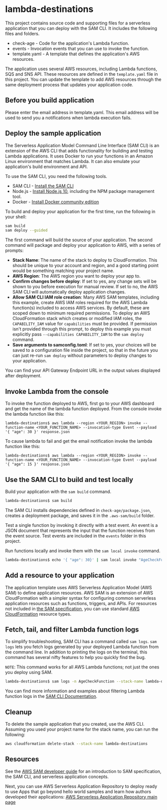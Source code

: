 # lambda-destinations

This project contains source code and supporting files for a serverless application that you can deploy with the SAM CLI. It includes the following files and folders.

- check-age - Code for the application's Lambda function.
- events - Invocation events that you can use to invoke the function.
- template.yaml - A template that defines the application's AWS resources.

The application uses several AWS resources, including Lambda functions, SQS and SNS API. These resources are defined in the `template.yaml` file in this project. You can update the template to add AWS resources through the same deployment process that updates your application code.

## Before you build application

Please enter the email address in template.yaml. This email address will be used to send you a notifications when lambda execution fails.

## Deploy the sample application

The Serverless Application Model Command Line Interface (SAM CLI) is an extension of the AWS CLI that adds functionality for building and testing Lambda applications. It uses Docker to run your functions in an Amazon Linux environment that matches Lambda. It can also emulate your application's build environment and API.

To use the SAM CLI, you need the following tools.

- SAM CLI - [Install the SAM CLI](https://docs.aws.amazon.com/serverless-application-model/latest/developerguide/serverless-sam-cli-install.html)
- Node.js - [Install Node.js 10](https://nodejs.org/en/), including the NPM package management tool.
- Docker - [Install Docker community edition](https://hub.docker.com/search/?type=edition&offering=community)

To build and deploy your application for the first time, run the following in your shell:

```bash
sam build
sam deploy --guided
```

The first command will build the source of your application. The second command will package and deploy your application to AWS, with a series of prompts:

- **Stack Name**: The name of the stack to deploy to CloudFormation. This should be unique to your account and region, and a good starting point would be something matching your project name.
- **AWS Region**: The AWS region you want to deploy your app to.
- **Confirm changes before deploy**: If set to yes, any change sets will be shown to you before execution for manual review. If set to no, the AWS SAM CLI will automatically deploy application changes.
- **Allow SAM CLI IAM role creation**: Many AWS SAM templates, including this example, create AWS IAM roles required for the AWS Lambda function(s) included to access AWS services. By default, these are scoped down to minimum required permissions. To deploy an AWS CloudFormation stack which creates or modified IAM roles, the `CAPABILITY_IAM` value for `capabilities` must be provided. If permission isn't provided through this prompt, to deploy this example you must explicitly pass `--capabilities CAPABILITY_IAM` to the `sam deploy` command.
- **Save arguments to samconfig.toml**: If set to yes, your choices will be saved to a configuration file inside the project, so that in the future you can just re-run `sam deploy` without parameters to deploy changes to your application.

You can find your API Gateway Endpoint URL in the output values displayed after deployment.

## Invoke Lambda from the console

To invoke the function deployed to AWS, first go to your AWS dashboard and get the name of the lambda function deployed. From the console invoke the lambda function like this:

```
lambda-destinations$ aws lambda --region <YOUR_REGION> invoke --function-name <YOUR_FUNCTION_NAME> --invocation-type Event --payload '{ "age": 30 }' response.json
```

To cause lambda to fail and get the email notification invoke the lambda function like this:

```
lambda-destinations$ aws lambda --region <YOUR_REGION> invoke --function-name <YOUR_FUNCTION_NAME> --invocation-type Event --payload '{ "age": 15 }' response.json
```

## Use the SAM CLI to build and test locally

Build your application with the `sam build` command.

```bash
lambda-destinations$ sam build
```

The SAM CLI installs dependencies defined in `check-age/package.json`, creates a deployment package, and saves it in the `.aws-sam/build` folder.

Test a single function by invoking it directly with a test event. An event is a JSON document that represents the input that the function receives from the event source. Test events are included in the `events` folder in this project.

Run functions locally and invoke them with the `sam local invoke` command.

```bash
lambda-destinations$ echo '{ "age": 30}' | sam local invoke "AgeCheckFunction" --event -
```

## Add a resource to your application

The application template uses AWS Serverless Application Model (AWS SAM) to define application resources. AWS SAM is an extension of AWS CloudFormation with a simpler syntax for configuring common serverless application resources such as functions, triggers, and APIs. For resources not included in [the SAM specification](https://github.com/awslabs/serverless-application-model/blob/master/versions/2016-10-31.md), you can use standard [AWS CloudFormation](https://docs.aws.amazon.com/AWSCloudFormation/latest/UserGuide/aws-template-resource-type-ref.html) resource types.

## Fetch, tail, and filter Lambda function logs

To simplify troubleshooting, SAM CLI has a command called `sam logs`. `sam logs` lets you fetch logs generated by your deployed Lambda function from the command line. In addition to printing the logs on the terminal, this command has several nifty features to help you quickly find the bug.

`NOTE`: This command works for all AWS Lambda functions; not just the ones you deploy using SAM.

```bash
lambda-destinations$ sam logs -n AgeCheckFunction --stack-name lambda-destinations --tail
```

You can find more information and examples about filtering Lambda function logs in the [SAM CLI Documentation](https://docs.aws.amazon.com/serverless-application-model/latest/developerguide/serverless-sam-cli-logging.html).

## Cleanup

To delete the sample application that you created, use the AWS CLI. Assuming you used your project name for the stack name, you can run the following:

```bash
aws cloudformation delete-stack --stack-name lambda-destinations
```

## Resources

See the [AWS SAM developer guide](https://docs.aws.amazon.com/serverless-application-model/latest/developerguide/what-is-sam.html) for an introduction to SAM specification, the SAM CLI, and serverless application concepts.

Next, you can use AWS Serverless Application Repository to deploy ready to use Apps that go beyond hello world samples and learn how authors developed their applications: [AWS Serverless Application Repository main page](https://aws.amazon.com/serverless/serverlessrepo/)
